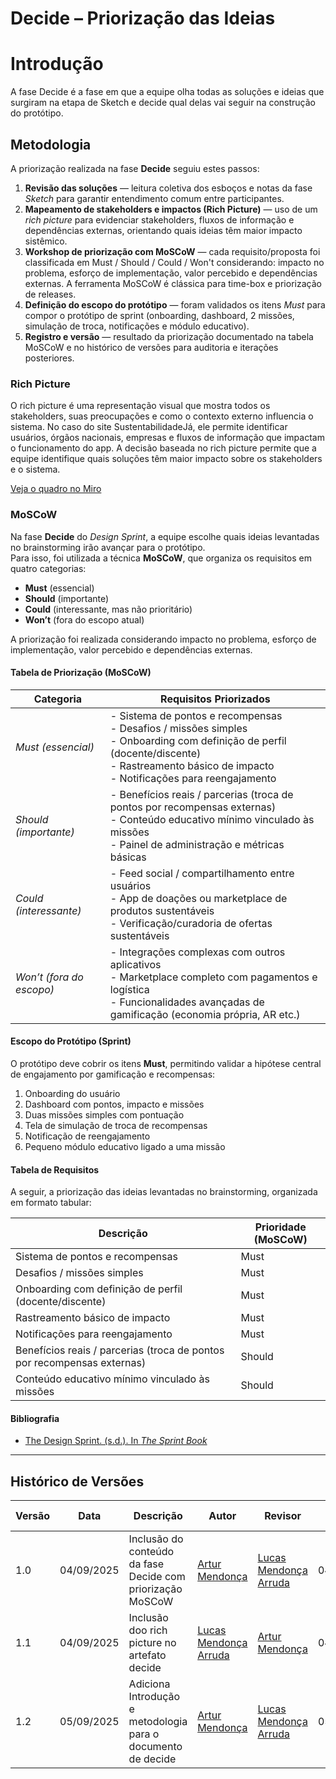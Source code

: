 # Decide – Priorização das Ideias

# Introdução

A fase Decide é a fase em que a equipe olha todas as soluções e ideias que surgiram na etapa de Sketch e decide qual delas vai seguir na construção do protótipo. 

## Metodologia

A priorização realizada na fase **Decide** seguiu estes passos:

1. **Revisão das soluções** — leitura coletiva dos esboços e notas da fase *Sketch* para garantir entendimento comum entre participantes. 
2. **Mapeamento de stakeholders e impactos (Rich Picture)** — uso de um *rich picture* para evidenciar stakeholders, fluxos de informação e dependências externas, orientando quais ideias têm maior impacto sistêmico.  
3. **Workshop de priorização com MoSCoW** — cada requisito/proposta foi classificada em Must / Should / Could / Won't considerando: impacto no problema, esforço de implementação, valor percebido e dependências externas. A ferramenta MoSCoW é clássica para time-box e priorização de releases. 
4. **Definição do escopo do protótipo** — foram validados os itens *Must* para compor o protótipo de sprint (onboarding, dashboard, 2 missões, simulação de troca, notificações e módulo educativo).  
5. **Registro e versão** — resultado da priorização documentado na tabela MoSCoW e no histórico de versões para auditoria e iterações posteriores.

### Rich Picture


O rich picture é uma representação visual que mostra todos os stakeholders, suas preocupações e como o contexto externo influencia o sistema. No caso do site SustentabilidadeJá, ele permite identificar usuários, órgãos nacionais, empresas e fluxos de informação que impactam o funcionamento do app. A decisão baseada no rich picture permite que a equipe identifique quais soluções têm maior impacto sobre os stakeholders e o sistema.

[Veja o quadro no Miro](https://miro.com/app/board/uXjVJM6WU2s=/)

### MoSCoW

Na fase **Decide** do *Design Sprint*, a equipe escolhe quais ideias levantadas no brainstorming irão avançar para o protótipo.  
Para isso, foi utilizada a técnica **MoSCoW**, que organiza os requisitos em quatro categorias:

- **Must** (essencial)  
- **Should** (importante)  
- **Could** (interessante, mas não prioritário)  
- **Won’t** (fora do escopo atual)

A priorização foi realizada considerando impacto no problema, esforço de implementação, valor percebido e dependências externas.

#### Tabela de Priorização (MoSCoW)

| Categoria | Requisitos Priorizados |
|-----------|-------------------------|
| *Must (essencial)* | - Sistema de pontos e recompensas<br>- Desafios / missões simples<br>- Onboarding com definição de perfil (docente/discente)<br>- Rastreamento básico de impacto<br>- Notificações para reengajamento |
| *Should (importante)* | - Benefícios reais / parcerias (troca de pontos por recompensas externas)<br>- Conteúdo educativo mínimo vinculado às missões<br>- Painel de administração e métricas básicas |
| *Could (interessante)* | - Feed social / compartilhamento entre usuários<br>- App de doações ou marketplace de produtos sustentáveis<br>- Verificação/curadoria de ofertas sustentáveis |
| *Won’t (fora do escopo)* | - Integrações complexas com outros aplicativos<br>- Marketplace completo com pagamentos e logística<br>- Funcionalidades avançadas de gamificação (economia própria, AR etc.) |


#### Escopo do Protótipo (Sprint)

O protótipo deve cobrir os itens **Must**, permitindo validar a hipótese central de engajamento por gamificação e recompensas:  
1. Onboarding do usuário  
2. Dashboard com pontos, impacto e missões  
3. Duas missões simples com pontuação  
4. Tela de simulação de troca de recompensas  
5. Notificação de reengajamento  
6. Pequeno módulo educativo ligado a uma missão

#### Tabela de Requisitos 

A seguir, a priorização das ideias levantadas no brainstorming, organizada em formato tabular:

| Descrição                                                                 | Prioridade (MoSCoW) |
|---------------------------------------------------------------------------|----------------------|
| Sistema de pontos e recompensas                                           | Must                 |
| Desafios / missões simples                                                | Must                 |
| Onboarding com definição de perfil (docente/discente)                     | Must                 |
| Rastreamento básico de impacto                                            | Must                 |
| Notificações para reengajamento                                           | Must                 |
| Benefícios reais / parcerias (troca de pontos por recompensas externas)   | Should               |
| Conteúdo educativo mínimo vinculado às missões                            | Should               |


#### Bibliografia

- [The Design Sprint. (s.d.). In *The Sprint Book*](https://www-thesprintbook-com.translate.goog/the-design-sprint?_x_tr_sl=en&_x_tr_tl=pt&_x_tr_hl=pt&_x_tr_pto=tc)

---

## Histórico de Versões

| Versão | Data | Descrição | Autor | Revisor | Data da Revisão |
|--------|------|-----------|--------|---------|-----------------|
| 1.0 | 04/09/2025 | Inclusão do conteúdo da fase Decide com priorização MoSCoW | [Artur Mendonça](https://github.com/ArtyMend07) | [Lucas Mendonça Arruda](https://github.com/lucasarruda9) | 04/09/2025 |
| 1.1 | 04/09/2025 | Inclusão doo rich picture no artefato decide| [Lucas Mendonça Arruda](https://github.com/lucasarruda9)  | [Artur Mendonça](https://github.com/ArtyMend07) | 04/09/2025 |
| 1.2 | 05/09/2025 | Adiciona Introdução e metodologia para o documento de decide | [Artur Mendonça](https://github.com/ArtyMend07) | [Lucas Mendonça Arruda](https://github.com/lucasarruda9) | 05/09/2025 |